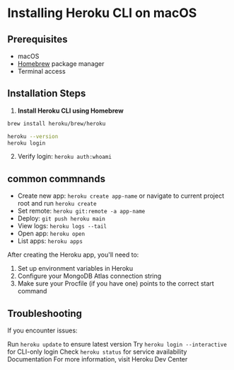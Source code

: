 # Installing Heroku CLI on macOS

## Prerequisites
- macOS
- [Homebrew](https://brew.sh/) package manager
- Terminal access

## Installation Steps

1. **Install Heroku CLI using Homebrew**
```bash
brew install heroku/brew/heroku

heroku --version
heroku login
```

2. Verify login: `heroku auth:whoami`

## common commnands
- Create new app: `heroku create app-name` or navigate to current project root and run `heroku create`
- Set remote: `heroku git:remote -a app-name`
- Deploy: `git push heroku main`
- View logs: `heroku logs --tail`
- Open app: `heroku open`
- List apps: `heroku apps`


After creating the Heroku app, you'll need to:

1. Set up environment variables in Heroku
2. Configure your MongoDB Atlas connection string
3. Make sure your Procfile (if you have one) points to the correct start command


## Troubleshooting


If you encounter issues:

Run `heroku update` to ensure latest version
Try `heroku login --interactive` for CLI-only login
Check `heroku status` for service availability
Documentation
For more information, visit Heroku Dev Center